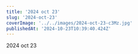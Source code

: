 ```yaml
---
title: '2024 oct 23'
slug: '2024-oct-23'
coverImage: '../../images/2024-oct-23-c3Mz.jpg'
publishedAt: '2024-10-23T10:39:40.424Z'
---
```


2024 oct 23